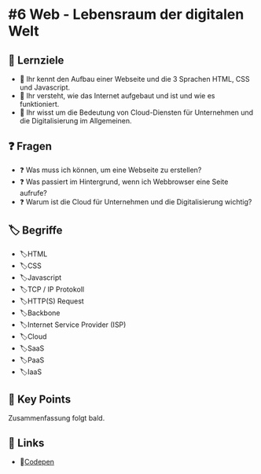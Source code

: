 # \#6 Web - Lebensraum der digitalen Welt

## 🎯 Lernziele

* 🎯 Ihr kennt den Aufbau einer Webseite und die 3 Sprachen HTML, CSS und Javascript.
* 🎯 Ihr versteht, wie das Internet aufgebaut und ist und wie es funktioniert.
* 🎯 Ihr wisst um die Bedeutung von Cloud-Diensten für Unternehmen und die Digitalisierung im Allgemeinen.

## ❓ Fragen 

* ❓ Was muss ich können, um eine Webseite zu erstellen?
* ❓ Was passiert im Hintergrund, wenn ich Webbrowser eine Seite aufrufe?
* ❓ Warum ist die Cloud für Unternehmen und die Digitalisierung wichtig?

## 🏷 Begriffe

* 🏷HTML
* 🏷CSS
* 🏷Javascript
* 🏷TCP / IP Protokoll
* 🏷HTTP\(S\) Request
* 🏷Backbone
* 🏷Internet Service Provider \(ISP\)
* 🏷Cloud
* 🏷SaaS
* 🏷PaaS
* 🏷IaaS

## 🔑 Key Points

Zusammenfassung folgt bald.

## 🔗 Links

* 🔗[Codepen](https://codepen.io/)



